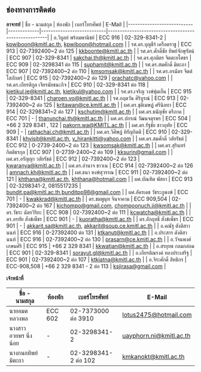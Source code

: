 
## ช่องทางการติดต่อ

**อาจารย์**
| ชื่อ - นามสกุล               | ห้องพัก       | เบอร์โทรศัพท์                | E-Mail                                              |
|---------------------------|-------------|---------------------------|-----------------------------------------------------|
| อ.วิบูลย์ พร้อมพานิชย์          | ECC 916     | 02-329-8341-2             | kpwiboon@kmitl.ac.th, kpwiboon@hotmail.com          |
| รศ.ดร.บุญธีร์ เครือตราชู       | ECC 913     | 02-7392400~2 ต่อ 125       | kkboonte@kmitl.ac.th                                |
| รศ.ดร.ศักดิ์ชัย ทิพย์จักษุรัตน์     | ECC 907     | 02-329-8341               | sakchai.th@kmitl.ac.th                              |
| รศ.ดร.ศุภมิตร จิตตะยโศธร     | ECC 909     | 02-3298341 ต่อ 115         | suphamit@kmitl.ac.th                                |
| รศ.ดร.สมศักดิ์ มิตะถา         | ECC 907     | 02-7392400~2 ต่อ 110       | kmsomsak@kmitl.ac.th                                |
| รศ.ดร.อรฉัตร จิตต์โสภักตร์     | ECC 915     | 02-7392400~2 ต่อ 129       | orachatc@yahoo.com                                  |
| รศ.ดร.เกียรติกูล เจียรนัยธนะกิจ | ECC 910     | 02-329-8341 ต่อ 118        | kietikul.je@kmitl.ac.th, kietikul@yahoo.com         |
| รศ.ดร.เจริญ วงษ์ชุ่มเย็น       | ECC 915     | 02-329-8341               | charoen.vo@kmitl.ac.th                              |
| รศ.กฤตวัน ศิริบูรณ์            | ECC 913     | 02-7392400~2 ต่อ 125       | kritawan@ce.kmitl.ac.th                             |
| ผศ.ดร.ชุติเมษฏ์ ศรีนิลทา       | ECC 914     | 02-3298341~2 ต่อ 127       | kschutim@kmitl.ac.th                                |
| ผศ.ดร.ธนัญชัย ตรีภาค         | ECC 701     | -                         | thanunchai.th@kmitl.ac.th                           |
| ผศ.ดร.ปกรณ์ วัฒนจตุรพร       | ECC 504     | +66 2 329 8341 , 122      | pakorn.wa@KMITL.ac.th                               |
| ผศ.ดร.รัฐชัย ชาวอุทัย         | ECC 909     | -                         | rathachai.ch@kmitl.ac.th                            |
| ผศ.ดร.วิศิษฏ์ หิรัญกิตติ         | ECC 910     | 02-329-8341               | khvisit@kmitl.ac.th, v_hirankitti@yahoo.com         |
| ผศ.ดร.สมศักดิ์ วลัยรัชต์        | ECC 912     | 0-2739-2400~2 ต่อ 123      | kwsomsak@kmitl.ac.th                                |
| ผศ.ดร.สุรินทร์ กิตติธรกุล       | ECC 907     | 0-2739-2400~2 ต่อ 109      | kksurin@gmail.com                                   |
| ผศ.ดร.อรัญญา วลัยรัชต์        | ECC 912     | 02-7392400~2 ต่อ 123       | kwaranya@kmitl.ac.th                                |
| ผศ.ดร.อำนาจ ขาวเน         | ECC 914     | 02-7392400~2 ต่อ 126       | amnach.kh@kmitl.ac.th                               |
| ผศ.ธนา หงษ์สุวรรณ           | ECC 911     | 02-7392400~2 ต่อ 121       | khthana@kmitl.ac.th, khthana@hotmail.com            |
| ผศ.บัณฑิต พัสยา              | ECC 913     | 02-3298341-2, 0815517235  | bundit.pa@kmitl.ac.th,bunditpp98@gmail.com          |
| ผศ.อัครเดช วัชระภูพงษ์        | ECC 701     | -                         | kwakkrad@kmitl.ac.th                                |
| ดร.ชมพูนุท จินจาคาม          | ECC 909,504 | 02-7392400~2 ต่อ 167       | kjchompo@gmail.com, chompoonuch.ji@kmitl.ac.th      |
| ดร.วัชระ ฉัตรวิริยะ           | ECC 908     | 02-7392400~2 ต่อ 111       | kcwatcha@kmitl.ac.th                                |
| ดร.อรทัย สังข์เพ็ชร           | ECC 901     | -                         | kuoratha@kmitl.ac.th                                |
| ดร.อักฤทธิ์ สังข์เพ็ชร          | ECC 901     | -                         | akkarit.sa@kmitl.ac.th, akkarit@soup.ce.kmitl.ac.th |
| อ.คณัฐ ตังติสาานนท์           | ECC 916     | 0-27392400 ต่อ 131         | ktkanut@kmitl.ac.th                                 |
| อ.ประสาร ดังติสานนท์         | ECC 916     | 02-7392400~2 ต่อ 130       | prasarn@ce.kmitl.ac.th                              |
| อ.วัจนพงศ์ เกษมศิริ           | ECC 915     | +66 2 329 8341            | kkwatjan@kmitl.ac.th                                |
| อ.สรยุทธ กลมกล่อม           | ECC 901     | 02-329-8341               | sorayut.gl@kmitl.ac.th                              |
| อ.เกียรติณรงค์ ทองประเสริฐ    | ECC 901     | 02-7392400~2 ต่อ 107       | ktkiatna@kmitl.ac.th                                |
| อ.จิระศักดิ์ สิทธิกร            | ECC-908,508 | +66 2 329 8341 - 2 ต่อ 113 | ksjirasa@gmail.com                                  |


**เจ้าหน้าที่**

| ชื่อ - นามสกุล               | ห้องพัก       | เบอร์โทรศัพท์                | E-Mail                                              |
|---------------------------|-------------|---------------------------|-----------------------------------------------------|
| นายอมต หลวงพล             | ECC 602     | 02-7373000 ต่อ 3910        | lotus2475@hotmail.com                               |
| นางสาวอวยพร นิ่งน้อย         | -           | 02-3298341-2              | uayphorn.ni@kmitl.ac.th                             |
| นางกนกทิพย์ มิตะถา           | -           | 02-3298341-2 ต่อ 102       | kmkanokt@kmitl.ac.th                                |
